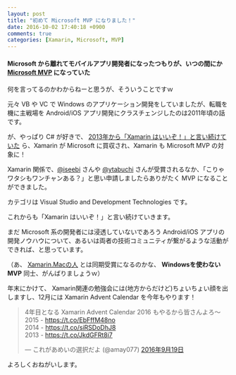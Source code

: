 ```yaml
---
layout: post
title: "初めて Microsoft MVP になりました！"
date: 2016-10-02 17:40:18 +0900
comments: true
categories: [Xamarin, Microsoft, MVP]
---
```


#### Microsoft から離れてモバイルアプリ開発者になったつもりが、いつの間にか [Microsoft MVP](https://mvp.microsoft.com/ja-jp/overview) になっていた

<!--more-->

何を言ってるのかわからねーと思うが、そういうことですｗ

元々 VB や VC で Windows のアプリケーション開発をしていましたが、転職を機に主戦場を Android/iOS アプリ開発にクラスチェンジしたのは2011年頃の話です。

が、やっぱり C# が好きで、 [2013年から「Xamarin はいいぞ！」と言い続けていた](http://qiita.com/search?q=+user%3Aamay077+tag%3Axamarin&sort=stock) ら、Xamarin が Microsoft に買収され、Xamarin も Microsoft MVP の対象に！

Xamarin 関係で、[@iseebi](https://twitter.com/iseebi) さんや [@ytabuchi](https://twitter.com/ytabuchi) さんが受賞されるなか、「こりゃワタシもワンチャンある？」と思い申請しましたらありがたく MVP になることができました。

カテゴリは Visual Studio and Development Technologies です。

これからも「Xamarin はいいぞ！」と言い続けていきます。

まだ Microsoft 系の開発者には浸透していないであろう Android/iOS アプリの開発ノウハウについて、あるいは両者の技術コミュニティが繋がるような活動ができれば、と思っています。

（あ、 [Xamarin.Macの人](http://aile.hatenablog.com/entry/2016/10/02/005811) とは同期受賞になるのかな、 **Windowsを使わないMVP** 同士、がんばりましょうｗ）

年末にかけて、 Xamarin関連の勉強会には(地方からだけど)ちょいちょい顔を出しますし、12月には Xamarin Advent Calendar を今年もやります！

<blockquote class="twitter-tweet" data-lang="ja"><p lang="ja" dir="ltr">4年目となる Xamarin Advent Calendar 2016 もやるから皆さんよろ〜<br>2015 - <a href="https://t.co/EbFffM48no">https://t.co/EbFffM48no</a><br>2014 - <a href="https://t.co/siRSDoDhJ8">https://t.co/siRSDoDhJ8</a><br>2013 - <a href="https://t.co/JkdGFRt8i7">https://t.co/JkdGFRt8i7</a></p>&mdash; これがあめいの選択だよ (@amay077) <a href="https://twitter.com/amay077/status/777844707669909504">2016年9月19日</a></blockquote>
<script async src="//platform.twitter.com/widgets.js" charset="utf-8"></script>

よろしくおねがいします。